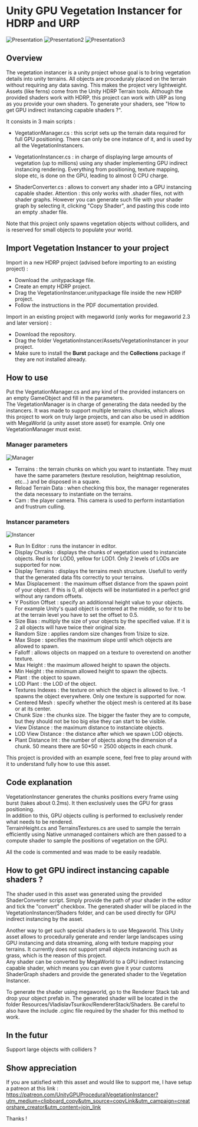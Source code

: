 # Unity GPU Vegetation Instancer for HDRP and URP

![Presentation](./ReadmeImages/presentation.png?raw=true "Presentation")
![Presentation2](./ReadmeImages/presentation2.png?raw=true "Presentation2")
![Presentation3](./ReadmeImages/gif.gif?raw=true "Presentation3")

## Overview

The vegetation instancer is a unity project whose goal is to bring vegetation details into unity terrains. All objects are proceduraly placed on the terrain without requiring any data saving. This makes the project very lightweight. Assets (like ferns) come from the Unity HDRP Terrain tools. Although the provided shaders work with HDRP, this project can work with URP as long as you provide your own shaders. To generate your shaders, see "How to get GPU indirect instancing capable shaders ?".   

It consists in 3 main scripts :   

- VegetationManager.cs : this script sets up the terrain data required for full GPU positioning. There can only be one instance of it, and is used by all the VegetationInstancers.   

- VegetationInstancer.cs : in charge of displaying large amounts of vegetation (up to millions) using any shader implementing GPU indirect instancing rendering. Everything from positioning, texture mapping, slope etc, is done on the GPU, leading to almost 0 CPU charge.   

- ShaderConverter.cs : allows to convert any shader into a GPU instancing capable shader. Attention : this only works with .shader files, not with shader graphs. However you can generate such file with your shader graph by selecting it, clicking "Copy Shader", and pasting this code into an empty .shader file.    

Note that this project only spawns vegetation objects without colliders, and is reserved for small objects to populate your world.   

## Import Vegetation Instancer to your project

Import in a new HDRP project (advised before importing to an existing project) :    

- Download the .unitypackage file.   
- Create an empty HDRP project.   
- Drag the VegetationInstancer.unitypackage file inside the new HDRP project.   
- Follow the instructions in the PDF documentation provided.  

Import in an existing project with megaworld (only works for megaworld 2.3 and later version) :    

- Download the repository.   
- Drag the folder VegetationInstancer/Assets/VegetationInstancer in your project.    
- Make sure to install the **Burst** package and the **Collections** package if they are not installed already.   

## How to use

Put the VegetationManager.cs and any kind of the provided instancers on an empty GameObject and fill in the parameters.   
The VegetationManager is in charge of generating the data needed by the instancers. It was made to support multiple terrains chunks, which allows this project to work on truly large projects, and can also be used in addition with MegaWorld (a unity asset store asset) for example. Only one VegetationManager must exist.   

### Manager parameters

![Manager](./ReadmeImages/manager.png?raw=true "Manager")

- Terrains : the terrain chunks on which you want to instantiate. They must have the same parameters (texture resolution, heightmap resolution, etc...) and be disposed in a square.   
- Reload Terrain Data : when checking this box, the manager regenerates the data necessary to instantiate on the terrains.   
- Cam : the player camera. This camera is used to perform instantiation and frustrum culling.   

### Instancer parameters

![Instancer](./ReadmeImages/instancer.png?raw=true "Instancer")

- Run In Editor : runs the instancer in editor.   
- Display Chunks : displays the chunks of vegetation used to instanciate objects. Red is for LOD0, yellow for LOD1. Only 2 levels of LODs are supported for now.   
- Display Terrains : displays the terrains mesh structure. Usefull to verify that the generated data fits correctly to your terrains.   
- Max Displacement : the maximum offset distance from the spawn point of your object. If this is 0, all objects will be instantiated in a perfect grid without any random offsets.   
- Y Position Offset : specify an additionnal height value to your objects. For example Unity's quad object is centered at the middle, so for it to be at the terrain level you have to set the offset to 0.5.   
- Size Bias : multiply the size of your objects by the specified value. If it is 2 all objects will have twice their original size.   
- Random Size : applies random size changes from 1/size to size.   
- Max Slope : specifies the maximum slope until which objects are allowed to spawn.   
- Falloff : allows objects on mapped on a texture to overextend on another texture.   
- Max Height : the maximum allowed height to spawn the objects.   
- Min Height : the minimum allowed height to spawn the ojbects.   
- Plant : the object to spawn.   
- LOD Plant : the LOD of the object.   
- Textures Indexes : the texture on which the object is allowed to live. -1 spawns the object everywhere. Only one texture is supported for now.   
- Centered Mesh : specify whether the object mesh is centered at its base or at its center.   
- Chunk Size : the chunks size. The bigger the faster they are to compute, but they should not be too big else they can start to be visible.   
- View Distance : the maximum distance to instanciate objects.   
- LOD View Distance : the distance after which we spawn LOD objects.   
- Plant Distance Int : the number of objects along the dimension of a chunk. 50 means there are 50*50 = 2500 objects in each chunk.   

This project is provided with an example scene, feel free to play around with it to understand fully how to use this asset.   

## Code explanation

VegetationInstancer generates the chunks positions every frame using burst (takes about 0.2ms). It then exclusively uses the GPU for grass positioning.   
In addition to this, GPU objects culling is performed to exclusively render what needs to be rendered.   
TerrainHeight.cs and TerrainsTextures.cs are used to sample the terrain efficiently using Native unmanaged containers which are then passed to a compute shader to sample the positions of vegetation on the GPU.   

All the code is commented and was made to be easily readable.   

## How to get GPU indirect instancing capable shaders ?

The shader used in this asset was generated using the provided ShaderConverter script. Simply provide the path of your shader in the editor and tick the "convert" checkbox. The generated shader will be placed in the VegetationInstancer/Shaders folder, and can be used directly for GPU indirect instancing by the asset.    

Another way to get such special shaders is to use Megaworld. This Unity asset allows to procedurally generate and render large landscapes using GPU instancing and data streaming, along with texture mapping your terrains. It currently does not support small objects instancing such as grass, which is the reason of this project.   
Any shader can be converted by MegaWorld to a GPU indirect instancing capable shader, which means you can even give it your customs ShaderGraph shaders and provide the generated shader to the Vegetation Instancer.   

To generate the shader using megaworld, go to the Renderer Stack tab and drop your object prefab in. The generated shader will be located in the folder Resources/VladislavTsurikov/RendererStack/Shaders. Be careful to also have the include .cginc file required by the shader for this method to work.

## In the futur

Support large objects with colliders ?   


## Show appreciation

If you are satisfied with this asset and would like to support me, I have setup a patreon at this link : https://patreon.com/UnityGPUProceduralVegetationInstancer?utm_medium=clipboard_copy&utm_source=copyLink&utm_campaign=creatorshare_creator&utm_content=join_link

Thanks !
